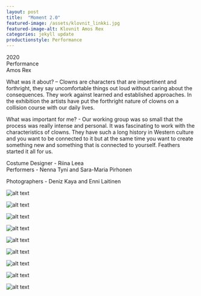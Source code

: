 ```yaml
---
layout: post
title:  "Moment 2.0"
featured-image: /assets/klovnit_linkki.jpg
featured-image-alt: Klovnit Amos Rex
categories: jekyll update
productionstyle: Performance
---
```

  2020  
  Performance   
  Amos Rex  

  What was it about? – Clowns are characters that are impertinent and forthright, they say uncomfortable things out loud without caring about the consequences. They work against learned and established approaches. In the exhibition the artists have put the forthright nature of clowns on a collision course with our daily lives.  

  What was important for me? - Our working group was so small that the process was really intense and personal. It was fascinating to work with the characteristics of clowns. They have such a long history in Western culture and you want to be connected to it but at the same time you want to create something new and something that is connected to yourself. Feathers started it all for us.  

  Costume Designer - Riina Leea  
  Performers - Nenna Tyni and Sara-Maria Pirhonen  

  Photographers - Deniz Kaya and Enni Laitinen  

![alt text](/assets/projects/klovnit3.jpg)

![alt text](/assets/projects/klovnit9.jpg)

![alt text](/assets/projects/klovnit5.jpg)

![alt text](/assets/projects/klovnit1.jpg)

![alt text](/assets/projects/klovnit2.jpg)

![alt text](/assets/projects/klovnit6.jpg)

![alt text](/assets/projects/klovnit7.jpg)

![alt text](/assets/projects/klovnit8.jpg)

![alt text](/assets/projects/klovnit4.jpg)
